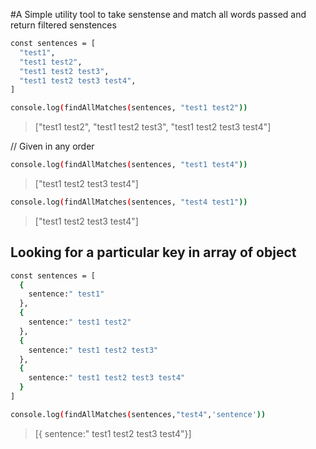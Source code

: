 #A Simple utility tool to take senstense and match all words passed and return filtered senstences
```sh
const sentences = [
  "test1",
  "test1 test2",
  "test1 test2 test3",
  "test1 test2 test3 test4",
]
```
```sh
console.log(findAllMatches(sentences, "test1 test2"))
```
> ["test1 test2", "test1 test2 test3", "test1 test2 test3 test4"]

// Given in any order
```sh
console.log(findAllMatches(sentences, "test1 test4"))
```
>["test1 test2 test3 test4"]
```sh
console.log(findAllMatches(sentences, "test4 test1"))
```
>["test1 test2 test3 test4"]

## Looking for a particular key in array of object
```sh
const sentences = [
  {
    sentence:" test1"
  },
  {
    sentence:" test1 test2"
  },
  {
    sentence:" test1 test2 test3"
  },
  {
    sentence:" test1 test2 test3 test4"
  }
]
```
```sh
console.log(findAllMatches(sentences,"test4",'sentence'))
```

> [{ sentence:" test1 test2 test3 test4"}]
